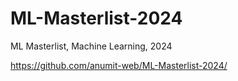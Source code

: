 # ML-Masterlist-2024
ML Masterlist, Machine Learning, 2024

https://github.com/anumit-web/ML-Masterlist-2024/

